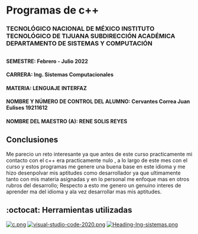 # Programas de c++

###                     TECNOLÓGICO NACIONAL DE MÉXICO INSTITUTO TECNOLÓGICO DE TIJUANA  SUBDIRECCIÓN ACADÉMICA  DEPARTAMENTO DE SISTEMAS Y COMPUTACIÓN 
## 
####                                                                       SEMESTRE:  Febrero - Julio 2022

 ####                                                                       CARRERA:  Ing. Sistemas Computacionales

 ####                                                                       MATERIA: LENGUAJE INTERFAZ

  ####                                                NOMBRE Y NÚMERO DE CONTROL DEL ALUMNO:  Cervantes Correa Juan Eulises	19211612

  ####                                                                       NOMBRE DEL MAESTRO (A):  RENE SOLIS REYES




## Conclusiones

Me parecio un reto interesante ya que antes de este curso practicamente mi contacto con el c++ era practicamente nulo , a lo largo de este mes con el curso y estos programas me genere una buena base en este idioma y me hizo desenpolvar mis aptitudes como desarrollador ya que ultimamente tanto con mis materia asignadas y en lo personal me enfoque mas en otros rubros del desarrollo; Respecto a esto me genero un genuino interes de aprender ma del idioma y ala vez desarrollar mas mis aptitudes.


## :octocat: Herramientas utilizadas

[![c.png](https://i.postimg.cc/t4Lvx99n/c.png)](https://postimg.cc/ZWxLktBJ)
[![visual-studio-code-2020.png](https://i.postimg.cc/vBPW5v52/visual-studio-code-2020.png)](https://postimg.cc/HcycgXZb)
[![Heading-Ing-sistemas.png](https://i.postimg.cc/T1LWgvdh/Heading-Ing-sistemas.png)](https://postimg.cc/T5xwvSWX)
